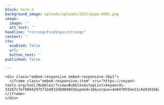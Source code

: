 ```yaml
---
block: hero-2
background_image: uploads/uploads/2022/page-0001.png
image:
  image: ''
  alt_text: ''
headline: "<strong>Findings</strong>"
content: ''
cta:
  enabled: false
  url: ''
  button_text: ''
published: false

---
```

    <div class="embed-responsive embed-responsive-1by1">
      <iframe class="embed-responsive-item" src="https://voyant-tools.org/tool/Bubbles/?view=Bubbles&stopList=keywords-33267c7ef98942975f1bd932db889043&speed=16&corpus=4e047055ee11c4a9101b6aad4b1d04ee"></iframe>
    </div>